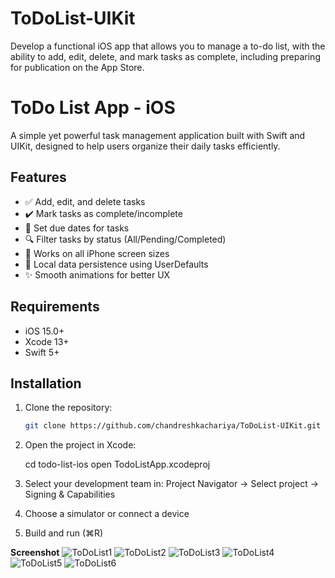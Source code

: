 # ToDoList-UIKit
Develop a functional iOS app that allows you to manage a to-do list, with the ability to add, edit, delete, and mark tasks as complete, including preparing for publication on the App Store.

# ToDo List App - iOS

A simple yet powerful task management application built with Swift and UIKit, designed to help users organize their daily tasks efficiently.

## Features

- ✅ Add, edit, and delete tasks
- ✔️ Mark tasks as complete/incomplete
- 📅 Set due dates for tasks
- 🔍 Filter tasks by status (All/Pending/Completed)
- 📱 Works on all iPhone screen sizes
- 💾 Local data persistence using UserDefaults
- ✨ Smooth animations for better UX

## Requirements

- iOS 15.0+
- Xcode 13+
- Swift 5+

## Installation

1. Clone the repository:
   ```bash
   git clone https://github.com/chandreshkachariya/ToDoList-UIKit.git

2. Open the project in Xcode:
	
	cd todo-list-ios
	open TodoListApp.xcodeproj

3. Select your development team in:
	Project Navigator → Select project → Signing & Capabilities

4. Choose a simulator or connect a device

5. Build and run (⌘R)

**Screenshot**
![ToDoList1](https://github.com/user-attachments/assets/6eb2ff06-b9a9-4890-a12e-c360ec4a061d)
![ToDoList2](https://github.com/user-attachments/assets/152e0358-3932-4b0a-9daf-c39aeb91b3d5)
![ToDoList3](https://github.com/user-attachments/assets/a2c76a45-2c2f-426e-85fd-dd101f25defb)
![ToDoList4](https://github.com/user-attachments/assets/5c07b13a-2f34-42f2-ae41-4a79deee816c)
![ToDoList5](https://github.com/user-attachments/assets/9712fcc2-f3ca-4c8f-b303-d1dc364d20bb)
![ToDoList6](https://github.com/user-attachments/assets/d122ea25-bca5-4b39-978f-1eea7e280945)
